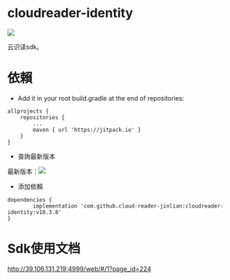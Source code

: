 # cloudreader-identity

[![](https://jitpack.io/v/cloud-reader-jinlian/cloudreader-identity.svg)](https://jitpack.io/#cloud-reader-jinlian/cloudreader-identity)

云识读sdk。

# 依賴

* Add it in your root build.gradle at the end of repositories:
```
allprojects {
    repositories {
        ...
        maven { url 'https://jitpack.io' }
    }
}
```

* 查詢最新版本

最新版本：[![](https://jitpack.io/v/cloud-reader-jinlian/cloudreader-identity.svg)](https://jitpack.io/#cloud-reader-jinlian/cloudreader-identity)

* 添加依賴

```
dependencies {
        implementation 'com.github.cloud-reader-jinlian:cloudreader-identity:v10.3.8'
}
```
# Sdk使用文档
http://39.106.131.219:4999/web/#/1?page_id=224
